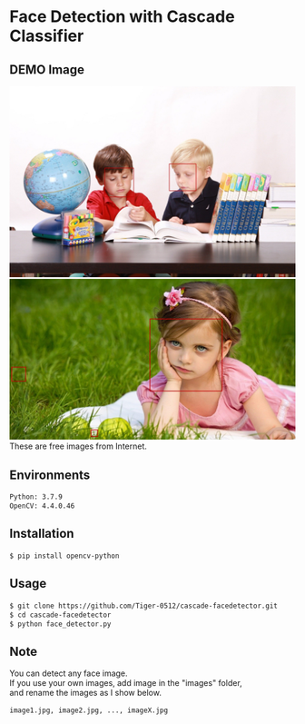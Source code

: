 # Face Detection with Cascade Classifier

## DEMO Image
![DEMO Image](https://github.com/Tiger-0512/cascade-facedetector/blob/main/results/result1.jpg)<br>
![DEMO Image](https://github.com/Tiger-0512/cascade-facedetector/blob/main/results/result2.jpg)<br>
These are free images from Internet.

## Environments
```
Python: 3.7.9
OpenCV: 4.4.0.46
```

## Installation
```
$ pip install opencv-python
```

## Usage
```
$ git clone https://github.com/Tiger-0512/cascade-facedetector.git
$ cd cascade-facedetector
$ python face_detector.py
```

## Note
You can detect any face image.<br>
If you use your own images, add image in the "images" folder,<br>
and rename the images as I show below.<br>
```
image1.jpg, image2.jpg, ..., imageX.jpg
```
